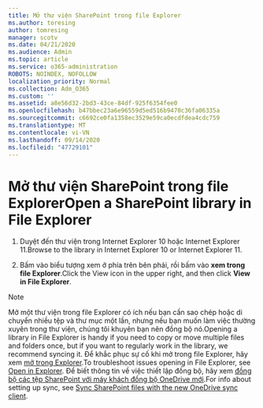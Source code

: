 ```yaml
---
title: Mở thư viện SharePoint trong file Explorer
ms.author: toresing
author: tomresing
manager: scotv
ms.date: 04/21/2020
ms.audience: Admin
ms.topic: article
ms.service: o365-administration
ROBOTS: NOINDEX, NOFOLLOW
localization_priority: Normal
ms.collection: Adm_O365
ms.custom: ''
ms.assetid: a8e56d32-2bd3-43ce-84df-925f6354fee0
ms.openlocfilehash: b47bbec23a6e96559d5ed516b9470c36fa06335a
ms.sourcegitcommit: c6692ce0fa1358ec3529e59ca0ecdfdea4cdc759
ms.translationtype: MT
ms.contentlocale: vi-VN
ms.lasthandoff: 09/14/2020
ms.locfileid: "47729101"
---
```

# <a name="open-a-sharepoint-library-in-file-explorer"></a><span data-ttu-id="9842b-102">Mở thư viện SharePoint trong file Explorer</span><span class="sxs-lookup"><span data-stu-id="9842b-102">Open a SharePoint library in File Explorer</span></span>

1. <span data-ttu-id="9842b-103">Duyệt đến thư viện trong Internet Explorer 10 hoặc Internet Explorer 11.</span><span class="sxs-lookup"><span data-stu-id="9842b-103">Browse to the library in Internet Explorer 10 or Internet Explorer 11.</span></span> 
    
2. <span data-ttu-id="9842b-104">Bấm vào biểu tượng xem ở phía trên bên phải, rồi bấm vào **xem trong file Explorer**.</span><span class="sxs-lookup"><span data-stu-id="9842b-104">Click the View icon in the upper right, and then click **View in File Explorer**.</span></span>
    
> [!NOTE]
> <span data-ttu-id="9842b-105">Mở một thư viện trong file Explorer có ích nếu bạn cần sao chép hoặc di chuyển nhiều tệp và thư mục một lần, nhưng nếu bạn muốn làm việc thường xuyên trong thư viện, chúng tôi khuyên bạn nên đồng bộ nó.</span><span class="sxs-lookup"><span data-stu-id="9842b-105">Opening a library in File Explorer is handy if you need to copy or move multiple files and folders once, but if you want to regularly work in the library, we recommend syncing it.</span></span> <span data-ttu-id="9842b-106">Để khắc phục sự cố khi mở trong file Explorer, hãy xem [mở trong Explorer](https://go.microsoft.com/fwlink/?linkid=871665).</span><span class="sxs-lookup"><span data-stu-id="9842b-106">To troubleshoot issues opening in File Explorer, see [Open in Explorer](https://go.microsoft.com/fwlink/?linkid=871665).</span></span> <span data-ttu-id="9842b-107">Để biết thông tin về việc thiết lập đồng bộ, hãy xem [đồng bộ các tệp SharePoint với máy khách đồng bộ OneDrive mới](https://go.microsoft.com/fwlink/?linkid=871666).</span><span class="sxs-lookup"><span data-stu-id="9842b-107">For info about setting up sync, see [Sync SharePoint files with the new OneDrive sync client](https://go.microsoft.com/fwlink/?linkid=871666).</span></span> 
  

